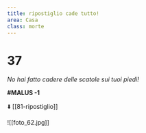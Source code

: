 ```yaml
---
title: ripostiglio cade tutto!
area: Casa
class: morte
---
```

# 37

_No hai fatto cadere delle scatole sui tuoi piedi!_

**#MALUS -1**

⬇️ [[81-ripostiglio]]

![[foto_62.jpg]]